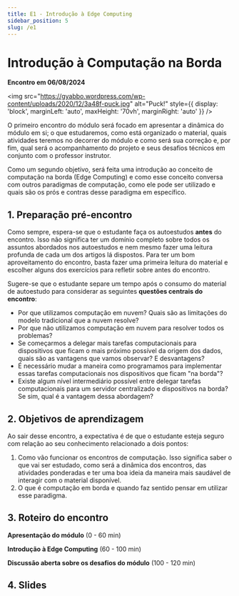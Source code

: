 ```yaml
---
title: E1 - Introdução à Edge Computing
sidebar_position: 5
slug: /e1
---
```


# Introdução à Computação na Borda

**Encontro em 06/08/2024**

<img 
  src="https://gyabbo.wordpress.com/wp-content/uploads/2020/12/3a48f-puck.jpg"
  alt="Puck!"
  style={{ 
    display: 'block',
    marginLeft: 'auto',
    maxHeight: '70vh',
    marginRight: 'auto'
  }} 
/>
<br/>

O primeiro encontro do módulo será focado em apresentar a dinâmica do módulo em
si; o que estudaremos, como está organizado o material, quais atividades
teremos no decorrer do módulo e como será sua correção e, por fim, qual será o
acompanhamento do projeto e seus desafios técnicos em conjunto com o professor
instrutor.

Como um segundo objetivo, será feita uma introdução ao conceito de computação
na borda (Edge Computing) e como esse conceito conversa com outros paradigmas
de computação, como ele pode ser utilizado e quais são os prós e contras desse
paradigma em específico.

## 1. Preparação pré-encontro

Como sempre, espera-se que o estudante faça os autoestudos **antes** do
encontro. Isso não significa ter um domínio completo sobre todos os assuntos
abordados nos autoestudos e nem mesmo fazer uma leitura profunda de cada um dos
artigos lá dispostos. Para ter um bom aproveitamento do encontro, basta fazer
uma primeira leitura do material e escolher alguns dos exercícios para refletir
sobre antes do encontro.

Sugere-se que o estudante separe um tempo após o consumo do material de
autoestudo para considerar as seguintes **questões centrais do encontro**:

* Por que utilizamos computação em nuvem? Quais são as limitações do modelo
  tradicional que a nuvem resolve?
* Por que não utilizamos computação em nuvem para resolver todos os problemas?
* Se começarmos a delegar mais tarefas computacionais para dispositivos que
  ficam o mais próximo possível da origem dos dados, quais são as vantagens que
  vamos observar? E desvantagens?
* É necessário mudar a maneira como programamos para implementar essas tarefas
  computacionais nos dispositivos que ficam "na borda"?
* Existe algum nível intermediário possível entre delegar tarefas
  computacionais para um servidor centralizado e dispositivos na borda? Se sim,
  qual é a vantagem dessa abordagem?

## 2. Objetivos de aprendizagem

Ao sair desse encontro, a expectativa é de que o estudante esteja seguro com
relação ao seu conhecimento relacionado a dois pontos:

1. Como vão funcionar os encontros de computação. Isso significa saber o que
   vai ser estudado, como será a dinâmica dos encontros, das atividades
   ponderadas e ter uma boa ideia da maneira mais saudável de interagir com o
   material disponível.
2. O que é computação em borda e quando faz sentido pensar em utilizar esse
   paradigma.

## 3. Roteiro do encontro

**Apresentação do módulo** (0 - 60 min)

**Introdução à Edge Computing** (60 - 100 min)

**Discussão aberta sobre os desafios do módulo** (100 - 120 min)

## 4. Slides
